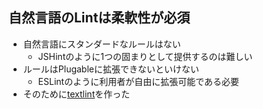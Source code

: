 ## 自然言語のLintは柔軟性が必須

-   自然言語にスタンダードなルールはない
    -   JSHintのように1つの固まりとして提供するのは難しい
-   ルールはPlugableに拡張できないといけない
    -   ESLintのように利用者が自由に拡張可能である必要
-   そのために[textlint](https://github.com/azu/textlint "textlint")を作った
